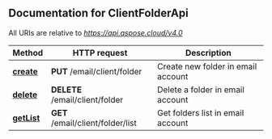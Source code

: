 ## Documentation for ClientFolderApi

All URIs are relative to *https://api.aspose.cloud/v4.0*

Method | HTTP request | Description
------ | ------------ | -----------
[**create**](ClientFolderApi.md#create) | **PUT** /email/client/folder | Create new folder in email account
[**delete**](ClientFolderApi.md#delete) | **DELETE** /email/client/folder | Delete a folder in email account
[**getList**](ClientFolderApi.md#getList) | **GET** /email/client/folder/list | Get folders list in email account

